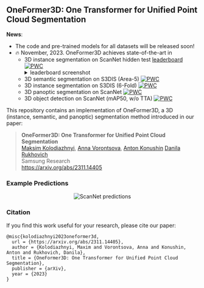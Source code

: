 ## OneFormer3D: One Transformer for Unified Point Cloud Segmentation

**News**:
 * The code and pre-trained models for all datasets will be released soon!
 * :fire: November, 2023. OneFormer3D achieves state-of-the-art in
   * 3D instance segmentation on ScanNet hidden test [leaderboard](https://kaldir.vc.in.tum.de/scannet_benchmark/semantic_instance_3d)
     [![PWC](https://img.shields.io/endpoint.svg?url=https://paperswithcode.com/badge/oneformer3d-one-transformer-for-unified-point/3d-instance-segmentation-on-scannetv2)](https://paperswithcode.com/sota/3d-instance-segmentation-on-scannetv2?p=oneformer3d-one-transformer-for-unified-point)
     <details>
        <summary>leaderboard screenshot</summary>
        <img src="https://github.com/filaPro/oneformer3d/assets/6030962/e8890fd9-336d-4851-85cb-06fbbb60abe3"  alt="ScanNet leaderboard"/>
     </details>
   * 3D semantic segmentation on S3DIS (Area-5)
     [![PWC](https://img.shields.io/endpoint.svg?url=https://paperswithcode.com/badge/oneformer3d-one-transformer-for-unified-point/3d-semantic-segmentation-on-s3dis)](https://paperswithcode.com/sota/3d-semantic-segmentation-on-s3dis?p=oneformer3d-one-transformer-for-unified-point)
   * 3D instance segmentation on S3DIS (6-Fold)
     [![PWC](https://img.shields.io/endpoint.svg?url=https://paperswithcode.com/badge/oneformer3d-one-transformer-for-unified-point/3d-instance-segmentation-on-s3dis)](https://paperswithcode.com/sota/3d-instance-segmentation-on-s3dis?p=oneformer3d-one-transformer-for-unified-point)
   * 3D panoptic segmentation on ScanNet
     [![PWC](https://img.shields.io/endpoint.svg?url=https://paperswithcode.com/badge/oneformer3d-one-transformer-for-unified-point/panoptic-segmentation-on-scannetv2)](https://paperswithcode.com/sota/panoptic-segmentation-on-scannetv2?p=oneformer3d-one-transformer-for-unified-point)
   * 3D object detection on ScanNet (mAP50, w/o TTA)
     [![PWC](https://img.shields.io/endpoint.svg?url=https://paperswithcode.com/badge/oneformer3d-one-transformer-for-unified-point/3d-object-detection-on-scannetv2)](https://paperswithcode.com/sota/3d-object-detection-on-scannetv2?p=oneformer3d-one-transformer-for-unified-point)

This repository contains an implementation of OneFormer3D, a 3D (instance, semantic, and panoptic) segmentation method introduced in our paper:

> **OneFormer3D: One Transformer for Unified Point Cloud Segmentation**<br>
> [Maksim Kolodiazhnyi](https://github.com/col14m),
> [Anna Vorontsova](https://github.com/highrut),
> [Anton Konushin](https://scholar.google.com/citations?user=ZT_k-wMAAAAJ)
> [Danila Rukhovich](https://github.com/filaPro)
> <br>
> Samsung Research<br>
> https://arxiv.org/abs/2311.14405

### Example Predictions

<p align="center">
  <img src="https://github.com/filaPro/oneformer3d/assets/6030962/12809615-7ed5-46a0-9321-747451862295" alt="ScanNet predictions"/>
</p>

### Citation

If you find this work useful for your research, please cite our paper:

```
@misc{kolodiazhnyi2023oneformer3d,
  url = {https://arxiv.org/abs/2311.14405},
  author = {Kolodiazhnyi, Maxim and Vorontsova, Anna and Konushin, Anton and Rukhovich, Danila},
  title = {OneFormer3D: One Transformer for Unified Point Cloud Segmentation},
  publisher = {arXiv},
  year = {2023}
}
```
